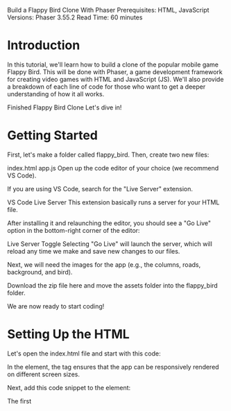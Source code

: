 Build a Flappy Bird Clone With Phaser
Prerequisites: HTML, JavaScript
Versions: Phaser 3.55.2
Read Time: 60 minutes

# Introduction
In this tutorial, we'll learn how to build a clone of the popular mobile game Flappy Bird. This will be done with Phaser, a game development framework for creating video games with HTML and JavaScript (JS). We'll also provide a breakdown of each line of code for those who want to get a deeper understanding of how it all works.

Finished Flappy Bird Clone
Let's dive in!

# Getting Started
First, let's make a folder called flappy_bird. Then, create two new files:

index.html
app.js
Open up the code editor of your choice (we recommend VS Code).

If you are using VS Code, search for the "Live Server" extension.

VS Code Live Server
This extension basically runs a server for your HTML file.

After installing it and relaunching the editor, you should see a "Go Live" option in the bottom-right corner of the editor:

Live Server Toggle
Selecting "Go Live" will launch the server, which will reload any time we make and save new changes to our files.

Next, we will need the images for the app (e.g., the columns, roads, background, and bird).

Download the zip file here and move the assets folder into the flappy_bird folder.

We are now ready to start coding!

# Setting Up the HTML
Let's open the index.html file and start with this code:

<!DOCTYPE html>
<html lang="en">
<head>
  <meta name="viewport" content="width=device-width, initial-scale=1.0">
  <title>Flappy Bird Clone</title>
</head>
<body>
</body>
</html>

In the <head> element, the <meta> tag ensures that the app can be responsively rendered on different screen sizes.

Next, add this code snippet to the <head> element:

<head>
  <meta name="viewport" content="width=device-width, initial-scale=1.0">
  <script type="text/javascript" src="https://cdnjs.cloudflare.com/ajax/libs/phaser/3.55.2/phaser.min.js"></script>
  <script src="app.js"></script>
  <title>Flappy Bird Clone</title>
</head>

The first <script> element links to the Phaser library. In programming, libraries are collections of pre-written code (functions, classes, objects, etc.).
In the second <script> element, we are linking to app.js, where we will write our own JS code.
We are done with the HTML! Let's save the index.html file and move to the next step.

# Creating the Background
Let's now work on the background for our clone app by adding the following code to our app.js file:

function preload () {
}

function create () {
}

function update () {
}

The following functions are required for the Phaser game to work:

A preload() function to bring in images for our application, such as the background.
A create() function to generate elements that will appear in our game, such as images that were brought in from the preload() function.
An update() function will be used to update the "bird"object in the game. For example, if we want it to fly up when we press the "up" arrow button, we will do this inside the 'update()' function. It runs continually, and will respond to any user interactions or variables that change.
Next, let's add the following code above the functions we defined:

let config = {
  renderer: Phaser.AUTO,
  width: 800,
  height: 600,
  physics: {
    default: 'arcade',
    arcade: {
      gravity: { y: 300 },
      debug: false
    }
  },
  scene: {
    preload: preload,
    create: create,
    update: update
  }
};

let game = new Phaser.Game(config);


function preload () {
}

function create () {
}

function update () {
}

Here, we are creating a game variable of a new instance of Phaser.Game to set up our game. We pass in the config object and specify these parameters about the game we want to create:

The width and height of the game screen (800 x 600 pixels).

The physics system of our game; we're using 'arcade'.

A scene object with the functions we want to use in it, including preload(), create(), and update().

Let's now add the following code to the preload() function:

function preload() {
  this.load.image('background', 'assets/background.png');
  this.load.image('road', 'assets/road.png');
  this.load.image('column', 'assets/column.png');
  this.load.spritesheet('bird', 'assets/bird.png', { frameWidth: 64, frameHeight: 96 });
}

We are loading in the images from our assets folder. For our bird image, we load it as a 'sprite', not an image. In Phaser, a 'sprite' can be animated, and we will work on that soon!

Next, add the following code to the create() function:

function create() {
  const background = this.add.image(0, 0, 'background').setOrigin(0, 0);
}

With the setOrigin() method, we specify that we want the upper left corner of the background to be positioned at (0, 0).

Let's save the files. If you're using Live Server on VS Code, the page just needs to be refreshed. Otherwise, double-click index.html and the following should render on the browser:

Rendered Flappy Bird App - Background Only
# Creating the Road
For our clone application, we're just going to place a single road at the bottom of the game screen. While it won't move like it does in the actual game, you will still learn a lot about the physics used in Phaser.

Let's add the following to our create() function:

function create() {
  const roads = this.pythics.add.staticGroup();
  const road = roads.create(400, 568, 'road').setScale(2).refreshBody();
}

When we write this.physics, we are making a call to the Arcade Physics system in Phaser. This will allow us to apply a physics simulation to the roads we create.

The roads variable allows us to create a single, static road variable.

We specify that we want "roads" to have a static body.

With the setScale() method, we specify that we want the road to be twice as big as its original size. Since we changed the size, we need to add a call to the refreshBody() method in order for the physics to work now that the size has changed.

After saving app.js, you should now see the following rendered on the browser:

Rendered Background and Road
# Creating the Columns
It's now time to add those columns from Flappy Bird that descend from the sky and peek out from the ground.

Inside the app.js file, add the following to the create() function:

const topColumns = this.physics.add.staticGroup({
  key: 'column',
  repeat: 1,
  setXY: { x: 200, y: 0, stepX: 300 }
});

const road = roads.create(400, 568, 'road').setScale(2).refreshBody();

As with roads, the columns we create from topColumns will be static.

In repeat, we create an additional column; there are two columns total./

We use the setXY object to specify that we want the x and y coordinates of the first column to be 200 and 0, and that we want the second column to be 300 pixels to the right of the first column.

Note: We are writing the code for topColumns before the line where we create the variable road. Phaser will add elements to our webpage in the order that they are written in our code. So if we were to write the code to generate topColumns after we create road, we would see the columns on top of the road, which we do not want.

Let's save the file and see what the page now looks like:

Rendered Top Columns
Excellent! Now, let's create columns near the road:

const bottomColumns = this.physics.add.staticGroup({
  key: 'column',
  repeat: 1,
  setXY: { x: 350, y: 400, stepX: 300 },
});

const road = roads.create(400, 568, 'road').setScale(2).refreshBody();

Let's save our app.js file and re-render the page:

Rendered Bottom Columns
# Creating the Bird
Let's create the bird.

We will define the bird variable outside the create() function, giving it a global scope.

let bird;

function create() {
  ...
}

Then, add the following to the create function:

function create() {
  ...
  bird = this.physics.add.sprite(0, 50, 'bird').setScale(2);
  bird.setBounce(0.2);
  bird.setCollideWorldBounds(true);
}

Since the bird is a sprite, it has a dynamic body. Because it has a dynamic body, the bird will have a gravity setting and will fall to the bottom of our scene.

With the .setBounce() method, we specify that the bird should bound slightly if it collides with something.

The .setCollideWorldBounds() method makes it so that our bird can bump into the edges of the screen, but not go through it.

However, if we save our file and rerender:

Rendered Bird Falling Through Road
We now see the bird, but it's falling down through the road.

Let's make sure the bird lands on top of the road

Add this to the create() function:

this.physics.add.collider(bird, road);

Save the app.js file and rerender the page:

Rendered Bird Atop Road
The bird should now land on top of the road.

# Detecting When the Bird Hits the Ground
In our Flappy Bird clone, we want the game to end when the bird lands on the ground. We should have some kind of system of determining when the bird lands.

In our app.js file, let's define a hasLanded variable (outside of our create() function) and initialize to false:

let hasLanded = false;
function create() {
  ...
}

We want this variable to have a global scope, as we will later use it in both the create() and update() functions.

Inside the create() function, let's add the following code:

function create() {
  this.physics.add.overlap(bird, road, () => hasLanded = true, null, this);
  this.physics.add.collider(bird, road);
}

Here we are saying that when the bird hits the road, we will set hasLanded to true.

We need to invoke the .overlap() method before '.collider()' or else it won't work.

Before moving forward, let's review the code in our app.js file so far:

let config = {
  renderer: Phaser.AUTO,
  width: 800,
  height: 600,
  physics: {
    default: "arcade",
    arcade: {
      gravity: { y: 300 },
      debug: false,
    },
  },
  scene: {
    preload: preload,
    create: create,
    update: update,
  },
};

let game = new Phaser.Game(config);

function preload() {
  this.load.image("background", "assets/background.png");
  this.load.image("road", "assets/road.png");
  this.load.image("column", "assets/column.png");
  this.load.spritesheet("bird", "assets/bird.png", {
    frameWidth: 64,
    frameHeight: 96,
  });
}

var bird;
let hasLanded = false;

function create() {
  const background = this.add.image(0, 0, "background").setOrigin(0, 0);
  const roads = this.physics.add.staticGroup();
  const topColumns = this.physics.add.staticGroup({
    key: "column",
    repeat: 1,
    setXY: { x: 200, y: 0, stepX: 300 },
  });

  const bottomColumns = this.physics.add.staticGroup({
    key: "column",
    repeat: 1,
    setXY: { x: 350, y: 400, stepX: 300 },
  });

  const road = roads.create(400, 568, "road").setScale(2).refreshBody();

  bird = this.physics.add.sprite(0, 50, "bird").setScale(2);
  bird.setBounce(0.2);
  bird.setCollideWorldBounds(true);

  this.physics.add.overlap(bird, road, () => (hasLanded = true), null, this);
  this.physics.add.collider(bird, road);
}

function update() {}

# Allowing the User To Move the Bird Upwards
Thus far, we've focused mainly on the create() method, setting up the game environment as well as some basic physics for the bird.

We want the user to be able to move the bird up. Let's create a system so that when the user presses the up arrow button, the bird moves up.

Let's start by creating a cursors variable outside of our create() method:

let cursors;
function create() {
  ...
}

We are giving cursors a global scope.

Next, let's add the following inside the create() method:

function create() {
    cursors = this.input.keyboard.createCursorKeys();
}

As Phaser's documentation explains, the .createCursorKeys() method "creates and returns an object containing 4 hotkeys for Up, Down, Left and Right, and also Space Bar and shift."

Now inside of the update() function, let's add the following code:

function update() {
  if (cursors.up.isDown) {
    bird.setVelocityY(-160);
  }
}

Here, we are saying that if the user presses the "up" button, then give the bird an upward velocity of -160. This will move it upwards.

In 'Flappy Birds', we want the game to end if the bird hits the road. So let's prevent the user from being able to move the bird if it lands on the ground.

Add the following code to the update() function:

function update() {
  if (cursors.up.isDown && !hasLanded) {
    bird.setVelocityY(-160);
  }
}

We are adding an additional condition that the bird cannot move up if it has landed.

# Getting the Bird to Move Right
In Flappy Birds, the bird should continually move right, unless it hits a column or the ground.

First, add the following to the update() function:

function update() {
  bird.body.velocity.x = 50;
}

If we save app.js and reload our page:

Rendered Bird Moving Right
Now our bird moves right! However, the bird continues to move right even when it lands.

To prevent this, let's add two if statements. First, delete the code that was in the last snippet from app.js, then add the following to the code snippet below:

function update() {
  if (!hasLanded) {
    bird.body.velocity.x = 50;
  }
  if (hasLanded) {
    bird.body.velocity.x = 0;
  }
}

If the bird hasn't landed, then give it a velocity of 50 in the x-direction.

If it lands, make the velocity in the x-direction 0. This means it will stop moving in the x-axis.

We also want the bird to stop moving when it hits a column. Right now, our bird simply moves right through the column when it hits it.

First, add the following to the create() function:

function create() {
  this.physics.add.collider(bird, topColumns);
  this.physics.add.collider(bird, bottomColumns);
}

Now the bird will not pass through the column.

Let's create a system to detect when the bird has hit a column.

Let's define a hasBumpedvariable outside thecreate()` function:

let hasBumped = false;

function create() {
  ...
}

Next, let's add the following code to the create() function:

function create() {
  this.physics.add.overlap(bird, topColumns, ()=>hasBumped=true,null, this);
  this.physics.add.overlap(bird, bottomColumns, ()=>hasBumped=true,null, this);
  this.physics.add.collider(bird, topColumns);
  this.physics.add.collider(bird, bottomColumns);
}

Here, we say that if the bird hits one of the columns, hasBumped will be set to true.

We need to add this code before 'this.physics.add.collider(bird, topColumns);' and 'this.physics.add.collider(bird, bottomColumns);' in order for it to work.

Now that we have a way of detecting when the bird has bumped into a column, let's make sure that it stops moving right if it bumps into a column:

function update() {
  if (cursors.up.isDown && !hasLanded && !hasBumped) {
    bird.setVelocityY(-160);
  }

  if(!hasLanded && !hasBumped) {
    bird.body.velocity.x = 50;
  } else {
    bird.body.velocity.x = 0;
  }
}

# Creating a Start Screen
Right now, the bird starts moving as soon as the page loads. However, it would be better if the game started in response to a user action, so the user didn't have to start the game the moment the page loads.

For this game, let's have it start when the user presses the enter key.

First, let's create an isGameStarted variable:

let isGameStarted = false;

Next, add the following code to the update() function:

function update() {
  if (cursors.space.isDown && !isGameStarted) {
    isGameStarted = true;
  }
}

Here, we are saying that if the user presses the space key, and the isGameStarted variable is false (its initial value), then we will set it to true and start the game.

First, let's make sure the bird doesn't move unless 'isGameStarted' is set to true. Add the following code to the update() function:

function update() {
  if (!isGameStarted) {
    bird.setVelocityY(-160);
  }
}

Here, we are saying that if the game hasn't yet started, we will give the bird a velocity of -160 in the y-direction. The bird will move up to the top of the screen instead of falling down.

To make sure the bird doesn't move right if the game has not started, let's revisit the following if statement in the update() method:

if(!hasLanded && !hasBumped) {
  bird.body.velocity.x = 50;
} else {
  bird.body.velocity.x= 0;
}

Let's revise it to this:

if (!hasLanded || !hasBumped) {
  bird.body.velocity.x = 50;
}

if (hasLanded || hasBumped || !isGameStarted) {
  bird.body.velocity.x = 0;
}

This ensures the bird won't move unless the game has been started and it hasn't landed on the road or bumped into a column.

# Adding Game Instructions
Right now, our game doesn't have any instructions. Let's display some instructions on the bottom of the screen.

Let's create a 'messageToPlayer' variable and then get it text in the create() function::

let messageToPlayer;

function create() {
  messageToPlayer = this.add.text(0, 0, `Instructions: Press space bar to start`, { fontFamily: '"Comic Sans MS", Times, serif', fontSize: "20px", color: "white", backgroundColor: "black" });
}

After saving app.js and rerendering the page, we should see the following:

Instructions Rendered In Top-Left Corner
Right now, this text appears at the top-left corner of the screen.

To move it to the bottom, add the following to the create() function:

function create() {
  Phaser.Display.Align.In.BottomCenter(messageToPlayer, background, 0, 50);
}

Here, we are saying we want to align messageToPlayer to the bottom center of the background image.

Instructions Centere-Aligned Towards Bottom Of Screen
Now the message appears at the center towards the bottom of the screen!

Once the game starts, the user needs to use the up arrow button to avoid hitting the columns or ground. Once the game starts, let's change the message.

Add the following code to the update() function:

function update() {
  if (cursors.space.isDown && !isGameStarted) {
    isGameStarted = true;
    messageToPlayer.text = 'Instructions: Press the "^" button to stay upright\nAnd don\'t hit the columns or ground';
  }
}

Now the message will change once the game starts.

Once the bird hits the ground or bumps into a column, let's change the message to say that the bird has crashed, to let the user know that the game is over.

Let's add the following code to the update() function:

function update() {
  if (hasLanded || hasBumped) {
    messageToPlayer.text = `Oh no! You crashed!`;
  }
}

It's time to create an ending for our game.

When the bird reaches the far right of the screen, let's display the message that says 'Congrats! You won!':

function update() {
  if (bird.x > 750) {
    messageToPlayer.text = `Congrats! You won!`;
  } 
}

Right now, when the bird reaches the end of the scene, it falls to the road. Let's slow down the speed at which it falls so that it gently floats to the road by adding the following to the update() function:

function update() {
  if (bird.x > 750) {
    bird.setVelocityY(40);
    messageToPlayer.text = `Congrats! You won!`;
  } 

}

We will give it a velocity of 40 in the y-direction.

# Conclusion
Congratulations! We've reached the end of the tutorial, and you have built a functional clone of the popular mobile game Flappy Bird! We harnessed the power of Phaser to build this game with just HTML and JS. Additionally, we got to learn a bit about how game elements are used and placed on a browser screen.

The full source code for this project can be viewed here.

If you are interested in exploring Phaser further, check out the following resources:

Phaser documentation
YouTube tutorial for making a Phaser game
Other Phaser game examples

